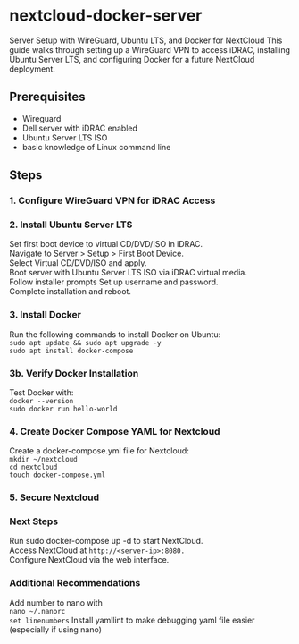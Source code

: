 # nextcloud-docker-server
Server Setup with WireGuard, Ubuntu LTS, and Docker for NextCloud
This guide walks through setting up a WireGuard VPN to access iDRAC, installing Ubuntu Server LTS, and configuring Docker for a future NextCloud deployment.

## Prerequisites
- Wireguard
- Dell server with iDRAC enabled
- Ubuntu Server LTS ISO
- basic knowledge of Linux command line

## Steps
### 1. Configure WireGuard VPN for iDRAC Access


### 2. Install Ubuntu Server LTS
Set first boot device to virtual CD/DVD/ISO in iDRAC.  
Navigate to Server > Setup > First Boot Device.  
Select Virtual CD/DVD/ISO and apply.  
Boot server with Ubuntu Server LTS ISO via iDRAC virtual media.  
Follow installer prompts
Set up username and password.  
Complete installation and reboot.

### 3. Install Docker
Run the following commands to install Docker on Ubuntu:  
`sudo apt update && sudo apt upgrade -y`    
`sudo apt install docker-compose`  

### 3b. Verify Docker Installation
Test Docker with:  
`docker --version`  
`sudo docker run hello-world`  

### 4. Create Docker Compose YAML for Nextcloud
Create a docker-compose.yml file for Nextcloud:  
`mkdir ~/nextcloud`  
`cd nextcloud`  
`touch docker-compose.yml`

### 5. Secure Nextcloud


### Next Steps

Run sudo docker-compose up -d to start NextCloud.  
Access NextCloud at `http://<server-ip>:8080.`  
Configure NextCloud via the web interface.  

### Additional Recommendations
Add number to nano with  
`nano ~/.nanorc`  
`set linenumbers`
Install yamllint to make debugging yaml file easier (especially if using nano)

